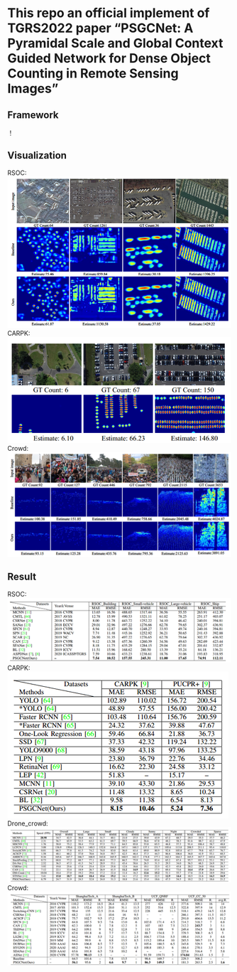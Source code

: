 # This repo an official implement of TGRS2022 paper “PSGCNet: A Pyramidal Scale and Global Context Guided Network for Dense Object Counting in Remote Sensing Images”

 Framework
 -------------------
！[](https://github.com/gaoguangshuai/PSGCNet/blob/main/framework.png)

Visualization
---------------------
RSOC:
![](https://github.com/gaoguangshuai/PSGCNet/blob/main/visualization_RSOC.png)
CARPK:
![](https://github.com/gaoguangshuai/PSGCNet/blob/main/visualization_CARPK.png)
Crowd:
![](https://github.com/gaoguangshuai/PSGCNet/blob/main/visualization_Crowd.png)

Result
-----------------------
RSOC:
![](https://github.com/gaoguangshuai/PSGCNet/blob/main/result_RSOC.png)
CARPK:
![](https://github.com/gaoguangshuai/PSGCNet/blob/main/result_CARPK.png)
Drone_crowd:
![](https://github.com/gaoguangshuai/PSGCNet/blob/main/result_Drone.png)
Crowd:
![](https://github.com/gaoguangshuai/PSGCNet/blob/main/result_Crowd.png)







 
 

 
 
 


